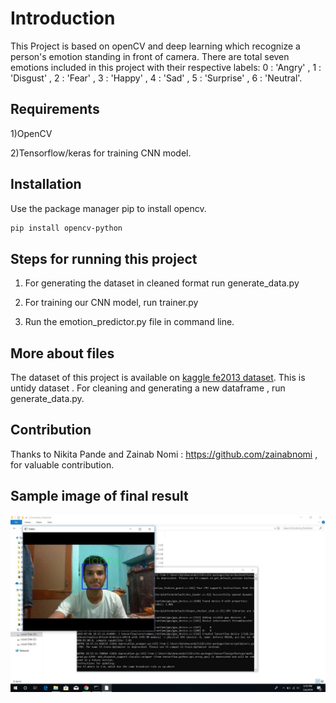 # Introduction

This Project is based on openCV and deep learning which recognize a person's emotion standing in front of camera. There are total seven emotions included in this project with their respective labels: 0 : 'Angry' , 1 : 'Disgust' , 2 : 'Fear' , 3 : 'Happy' , 4 : 'Sad' , 5 : 'Surprise' , 6 : 'Neutral'.

## Requirements
1)OpenCV

2)Tensorflow/keras for training CNN model.

## Installation

Use the package manager pip to install opencv.

```bash
pip install opencv-python
```

## Steps for running this project

1) For generating the dataset in cleaned format run generate_data.py

2) For training our CNN model, run trainer.py

3) Run the emotion_predictor.py file in command line.

## More about files

The dataset of this project is available on [kaggle fe2013 dataset](https://www.kaggle.com/c/challenges-in-representation-learning-facial-expression-recognition-challenge/data). This is untidy dataset . For cleaning and generating a new dataframe , run generate_data.py.

## Contribution

Thanks to Nikita Pande and Zainab Nomi : https://github.com/zainabnomi , for valuable contribution.

## Sample image of final result

![sample_image](project.jpg)
